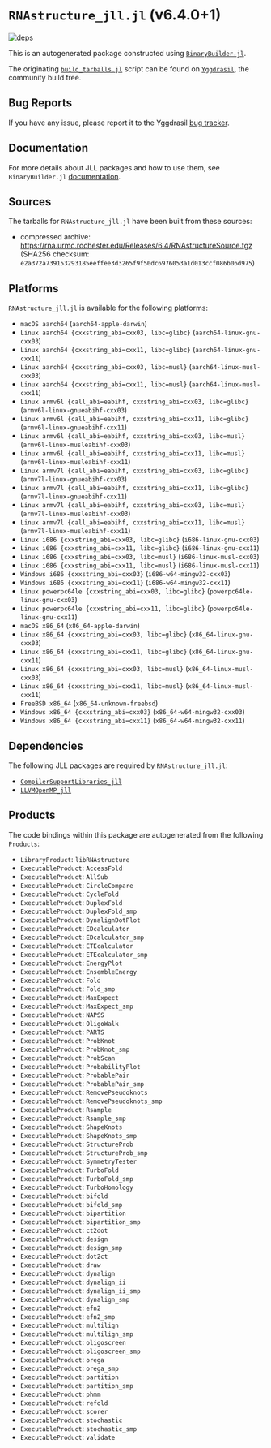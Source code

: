 # `RNAstructure_jll.jl` (v6.4.0+1)

[![deps](https://juliahub.com/docs/RNAstructure_jll/deps.svg)](https://juliahub.com/ui/Packages/RNAstructure_jll/vMkwA?page=2)

This is an autogenerated package constructed using [`BinaryBuilder.jl`](https://github.com/JuliaPackaging/BinaryBuilder.jl).

The originating [`build_tarballs.jl`](https://github.com/JuliaPackaging/Yggdrasil/blob/cdfa31005d2d26f9d7b8542326bb27fcdca255fd/R/RNAstructure/build_tarballs.jl) script can be found on [`Yggdrasil`](https://github.com/JuliaPackaging/Yggdrasil/), the community build tree.

## Bug Reports

If you have any issue, please report it to the Yggdrasil [bug tracker](https://github.com/JuliaPackaging/Yggdrasil/issues).

## Documentation

For more details about JLL packages and how to use them, see `BinaryBuilder.jl` [documentation](https://docs.binarybuilder.org/stable/jll/).

## Sources

The tarballs for `RNAstructure_jll.jl` have been built from these sources:

* compressed archive: https://rna.urmc.rochester.edu/Releases/6.4/RNAstructureSource.tgz (SHA256 checksum: `e2a372a739153293185eeffee3d3265f9f50dc6976053a1d013ccf086b06d975`)

## Platforms

`RNAstructure_jll.jl` is available for the following platforms:

* `macOS aarch64` (`aarch64-apple-darwin`)
* `Linux aarch64 {cxxstring_abi=cxx03, libc=glibc}` (`aarch64-linux-gnu-cxx03`)
* `Linux aarch64 {cxxstring_abi=cxx11, libc=glibc}` (`aarch64-linux-gnu-cxx11`)
* `Linux aarch64 {cxxstring_abi=cxx03, libc=musl}` (`aarch64-linux-musl-cxx03`)
* `Linux aarch64 {cxxstring_abi=cxx11, libc=musl}` (`aarch64-linux-musl-cxx11`)
* `Linux armv6l {call_abi=eabihf, cxxstring_abi=cxx03, libc=glibc}` (`armv6l-linux-gnueabihf-cxx03`)
* `Linux armv6l {call_abi=eabihf, cxxstring_abi=cxx11, libc=glibc}` (`armv6l-linux-gnueabihf-cxx11`)
* `Linux armv6l {call_abi=eabihf, cxxstring_abi=cxx03, libc=musl}` (`armv6l-linux-musleabihf-cxx03`)
* `Linux armv6l {call_abi=eabihf, cxxstring_abi=cxx11, libc=musl}` (`armv6l-linux-musleabihf-cxx11`)
* `Linux armv7l {call_abi=eabihf, cxxstring_abi=cxx03, libc=glibc}` (`armv7l-linux-gnueabihf-cxx03`)
* `Linux armv7l {call_abi=eabihf, cxxstring_abi=cxx11, libc=glibc}` (`armv7l-linux-gnueabihf-cxx11`)
* `Linux armv7l {call_abi=eabihf, cxxstring_abi=cxx03, libc=musl}` (`armv7l-linux-musleabihf-cxx03`)
* `Linux armv7l {call_abi=eabihf, cxxstring_abi=cxx11, libc=musl}` (`armv7l-linux-musleabihf-cxx11`)
* `Linux i686 {cxxstring_abi=cxx03, libc=glibc}` (`i686-linux-gnu-cxx03`)
* `Linux i686 {cxxstring_abi=cxx11, libc=glibc}` (`i686-linux-gnu-cxx11`)
* `Linux i686 {cxxstring_abi=cxx03, libc=musl}` (`i686-linux-musl-cxx03`)
* `Linux i686 {cxxstring_abi=cxx11, libc=musl}` (`i686-linux-musl-cxx11`)
* `Windows i686 {cxxstring_abi=cxx03}` (`i686-w64-mingw32-cxx03`)
* `Windows i686 {cxxstring_abi=cxx11}` (`i686-w64-mingw32-cxx11`)
* `Linux powerpc64le {cxxstring_abi=cxx03, libc=glibc}` (`powerpc64le-linux-gnu-cxx03`)
* `Linux powerpc64le {cxxstring_abi=cxx11, libc=glibc}` (`powerpc64le-linux-gnu-cxx11`)
* `macOS x86_64` (`x86_64-apple-darwin`)
* `Linux x86_64 {cxxstring_abi=cxx03, libc=glibc}` (`x86_64-linux-gnu-cxx03`)
* `Linux x86_64 {cxxstring_abi=cxx11, libc=glibc}` (`x86_64-linux-gnu-cxx11`)
* `Linux x86_64 {cxxstring_abi=cxx03, libc=musl}` (`x86_64-linux-musl-cxx03`)
* `Linux x86_64 {cxxstring_abi=cxx11, libc=musl}` (`x86_64-linux-musl-cxx11`)
* `FreeBSD x86_64` (`x86_64-unknown-freebsd`)
* `Windows x86_64 {cxxstring_abi=cxx03}` (`x86_64-w64-mingw32-cxx03`)
* `Windows x86_64 {cxxstring_abi=cxx11}` (`x86_64-w64-mingw32-cxx11`)

## Dependencies

The following JLL packages are required by `RNAstructure_jll.jl`:

* [`CompilerSupportLibraries_jll`](https://github.com/JuliaBinaryWrappers/CompilerSupportLibraries_jll.jl)
* [`LLVMOpenMP_jll`](https://github.com/JuliaBinaryWrappers/LLVMOpenMP_jll.jl)

## Products

The code bindings within this package are autogenerated from the following `Products`:

* `LibraryProduct`: `libRNAstructure`
* `ExecutableProduct`: `AccessFold`
* `ExecutableProduct`: `AllSub`
* `ExecutableProduct`: `CircleCompare`
* `ExecutableProduct`: `CycleFold`
* `ExecutableProduct`: `DuplexFold`
* `ExecutableProduct`: `DuplexFold_smp`
* `ExecutableProduct`: `DynalignDotPlot`
* `ExecutableProduct`: `EDcalculator`
* `ExecutableProduct`: `EDcalculator_smp`
* `ExecutableProduct`: `ETEcalculator`
* `ExecutableProduct`: `ETEcalculator_smp`
* `ExecutableProduct`: `EnergyPlot`
* `ExecutableProduct`: `EnsembleEnergy`
* `ExecutableProduct`: `Fold`
* `ExecutableProduct`: `Fold_smp`
* `ExecutableProduct`: `MaxExpect`
* `ExecutableProduct`: `MaxExpect_smp`
* `ExecutableProduct`: `NAPSS`
* `ExecutableProduct`: `OligoWalk`
* `ExecutableProduct`: `PARTS`
* `ExecutableProduct`: `ProbKnot`
* `ExecutableProduct`: `ProbKnot_smp`
* `ExecutableProduct`: `ProbScan`
* `ExecutableProduct`: `ProbabilityPlot`
* `ExecutableProduct`: `ProbablePair`
* `ExecutableProduct`: `ProbablePair_smp`
* `ExecutableProduct`: `RemovePseudoknots`
* `ExecutableProduct`: `RemovePseudoknots_smp`
* `ExecutableProduct`: `Rsample`
* `ExecutableProduct`: `Rsample_smp`
* `ExecutableProduct`: `ShapeKnots`
* `ExecutableProduct`: `ShapeKnots_smp`
* `ExecutableProduct`: `StructureProb`
* `ExecutableProduct`: `StructureProb_smp`
* `ExecutableProduct`: `SymmetryTester`
* `ExecutableProduct`: `TurboFold`
* `ExecutableProduct`: `TurboFold_smp`
* `ExecutableProduct`: `TurboHomology`
* `ExecutableProduct`: `bifold`
* `ExecutableProduct`: `bifold_smp`
* `ExecutableProduct`: `bipartition`
* `ExecutableProduct`: `bipartition_smp`
* `ExecutableProduct`: `ct2dot`
* `ExecutableProduct`: `design`
* `ExecutableProduct`: `design_smp`
* `ExecutableProduct`: `dot2ct`
* `ExecutableProduct`: `draw`
* `ExecutableProduct`: `dynalign`
* `ExecutableProduct`: `dynalign_ii`
* `ExecutableProduct`: `dynalign_ii_smp`
* `ExecutableProduct`: `dynalign_smp`
* `ExecutableProduct`: `efn2`
* `ExecutableProduct`: `efn2_smp`
* `ExecutableProduct`: `multilign`
* `ExecutableProduct`: `multilign_smp`
* `ExecutableProduct`: `oligoscreen`
* `ExecutableProduct`: `oligoscreen_smp`
* `ExecutableProduct`: `orega`
* `ExecutableProduct`: `orega_smp`
* `ExecutableProduct`: `partition`
* `ExecutableProduct`: `partition_smp`
* `ExecutableProduct`: `phmm`
* `ExecutableProduct`: `refold`
* `ExecutableProduct`: `scorer`
* `ExecutableProduct`: `stochastic`
* `ExecutableProduct`: `stochastic_smp`
* `ExecutableProduct`: `validate`

